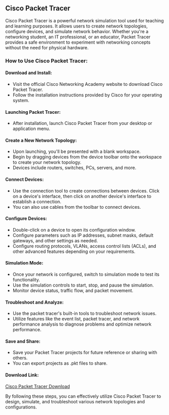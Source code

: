 ## Cisco Packet Tracer

Cisco Packet Tracer is a powerful network simulation tool used for teaching and learning purposes. It allows users to create network topologies, configure devices, and simulate network behavior. Whether you're a networking student, an IT professional, or an educator, Packet Tracer provides a safe environment to experiment with networking concepts without the need for physical hardware.

### How to Use Cisco Packet Tracer:

#### Download and Install:
- Visit the official Cisco Networking Academy website to download Cisco Packet Tracer.
- Follow the installation instructions provided by Cisco for your operating system.

#### Launching Packet Tracer:
- After installation, launch Cisco Packet Tracer from your desktop or application menu.

#### Create a New Network Topology:
- Upon launching, you'll be presented with a blank workspace.
- Begin by dragging devices from the device toolbar onto the workspace to create your network topology.
- Devices include routers, switches, PCs, servers, and more.

#### Connect Devices:
- Use the connection tool to create connections between devices. Click on a device's interface, then click on another device's interface to establish a connection.
- You can also use cables from the toolbar to connect devices.

#### Configure Devices:
- Double-click on a device to open its configuration window.
- Configure parameters such as IP addresses, subnet masks, default gateways, and other settings as needed.
- Configure routing protocols, VLANs, access control lists (ACLs), and other advanced features depending on your requirements.

#### Simulation Mode:
- Once your network is configured, switch to simulation mode to test its functionality.
- Use the simulation controls to start, stop, and pause the simulation.
- Monitor device status, traffic flow, and packet movement.
  
#### Troubleshoot and Analyze:
- Use the packet tracer's built-in tools to troubleshoot network issues.
- Utilize features like the event list, packet tracer, and network performance analysis to diagnose problems and optimize network performance.
  
#### Save and Share:
- Save your Packet Tracer projects for future reference or sharing with others.
- You can export projects as .pkt files to share.

#### Download Link: 
[Cisco Packet Tracer Download ](https://www.netacad.com/courses/packet-tracer)

By following these steps, you can effectively utilize Cisco Packet Tracer to design, simulate, and troubleshoot various network topologies and configurations.

